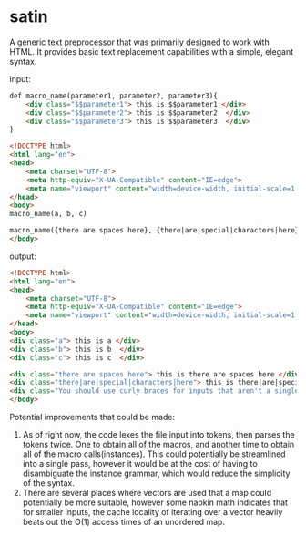 # satin
A generic text preprocessor that was primarily designed to work with HTML. It provides basic text replacement capabilities with a simple, elegant syntax.

input:
```html
def macro_name(parameter1, parameter2, parameter3){
    <div class="$$parameter1"> this is $$parameter1 </div>
    <div class="$$parameter2"> this is $$parameter2  </div>
    <div class="$$parameter3"> this is $$parameter3  </div>
}

<!DOCTYPE html>
<html lang="en">
<head>
    <meta charset="UTF-8">
    <meta http-equiv="X-UA-Compatible" content="IE=edge">
    <meta name="viewport" content="width=device-width, initial-scale=1.0">
</head>
<body>
macro_name(a, b, c)

macro_name({there are spaces here}, {there|are|special|characters|here}, {You should use curly braces for inputs that aren't a single, continous word})
</body>
```

output:
```html
<!DOCTYPE html>
<html lang="en">
<head>
    <meta charset="UTF-8">
    <meta http-equiv="X-UA-Compatible" content="IE=edge">
    <meta name="viewport" content="width=device-width, initial-scale=1.0">
</head>
<body>
<div class="a"> this is a </div>
<div class="b"> this is b  </div>
<div class="c"> this is c  </div>

<div class="there are spaces here"> this is there are spaces here </div>
<div class="there|are|special|characters|here"> this is there|are|special|characters|here </div>
<div class="You should use curly braces for inputs that aren't a single, continous word"> this is You should use curly braces for inputs that aren't a single, continous word  </div>
</body>
```

Potential improvements that could be made:
1. As of right now, the code lexes the file input into tokens, then parses the tokens twice. One to obtain all of the macros, and another time to obtain all of the macro calls(instances). This could potentially be streamlined into a single pass, however it would be at the cost of having to disambiguate the instance grammar, which would reduce the simplicity of the syntax.
2. There are several places where vectors are used that a map could potentially be more suitable, however some napkin math indicates that for smaller inputs, the cache locality of iterating over a vector heavily beats out the O(1) access times of an unordered map.
